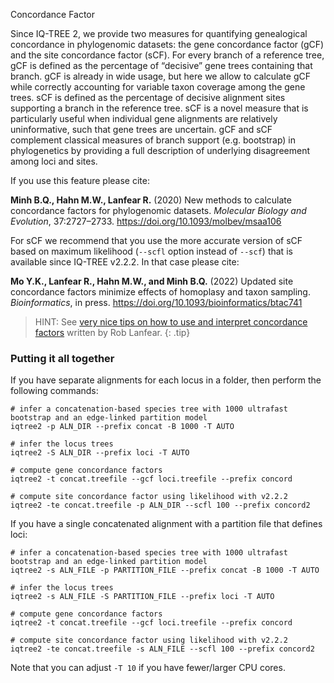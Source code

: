 Concordance Factor

Since IQ-TREE 2, we provide two measures for quantifying genealogical concordance in phylogenomic datasets: the gene concordance factor (gCF) and the site concordance factor (sCF). For every branch of a reference tree, gCF is defined as the percentage of “decisive” gene trees containing that branch. gCF is already in wide usage, but here we allow to calculate gCF while correctly accounting for variable taxon coverage among the gene trees. sCF is defined as the percentage of decisive alignment sites supporting a branch in the reference tree. sCF is a novel measure that is particularly useful when individual gene alignments are relatively uninformative, such that gene trees are uncertain. gCF and sCF complement classical measures of branch support (e.g. bootstrap) in phylogenetics by providing a full description of underlying disagreement among loci and sites.

If you use this feature please cite: 

__Minh B.Q., Hahn M.W., Lanfear R.__ (2020) New methods to calculate concordance factors for phylogenomic datasets. _Molecular Biology and Evolution_, 37:2727–2733. <https://doi.org/10.1093/molbev/msaa106>

For sCF we recommend that you use the more accurate version of sCF based on maximum likelihood (`--scfl` option instead of `--scf`) that is available since IQ-TREE v2.2.2. In that case please cite:

__Mo Y.K., Lanfear R., Hahn M.W., and Minh B.Q.__ (2022) Updated site concordance factors minimize effects of homoplasy and taxon sampling. _Bioinformatics_, in press. <https://doi.org/10.1093/bioinformatics/btac741>

> HINT: See [very nice tips on how to use and interpret concordance factors](http://www.robertlanfear.com/blog/files/concordance_factors.html) written by Rob Lanfear.
{: .tip}

### Putting it all together

If you have separate alignments for each locus in a folder, then perform the following commands:

	# infer a concatenation-based species tree with 1000 ultrafast bootstrap and an edge-linked partition model
	iqtree2 -p ALN_DIR --prefix concat -B 1000 -T AUTO
	
	# infer the locus trees
	iqtree2 -S ALN_DIR --prefix loci -T AUTO
	
	# compute gene concordance factors
	iqtree2 -t concat.treefile --gcf loci.treefile --prefix concord
	
	# compute site concordance factor using likelihood with v2.2.2
	iqtree2 -te concat.treefile -p ALN_DIR --scfl 100 --prefix concord2

If you have a single concatenated alignment with a partition file that defines loci:

	# infer a concatenation-based species tree with 1000 ultrafast bootstrap and an edge-linked partition model
	iqtree2 -s ALN_FILE -p PARTITION_FILE --prefix concat -B 1000 -T AUTO

	# infer the locus trees
	iqtree2 -s ALN_FILE -S PARTITION_FILE --prefix loci -T AUTO

	# compute gene concordance factors
	iqtree2 -t concat.treefile --gcf loci.treefile --prefix concord
	
	# compute site concordance factor using likelihood with v2.2.2
	iqtree2 -te concat.treefile -s ALN_FILE --scfl 100 --prefix concord2
	

Note that you can adjust `-T 10` if you have fewer/larger CPU cores.